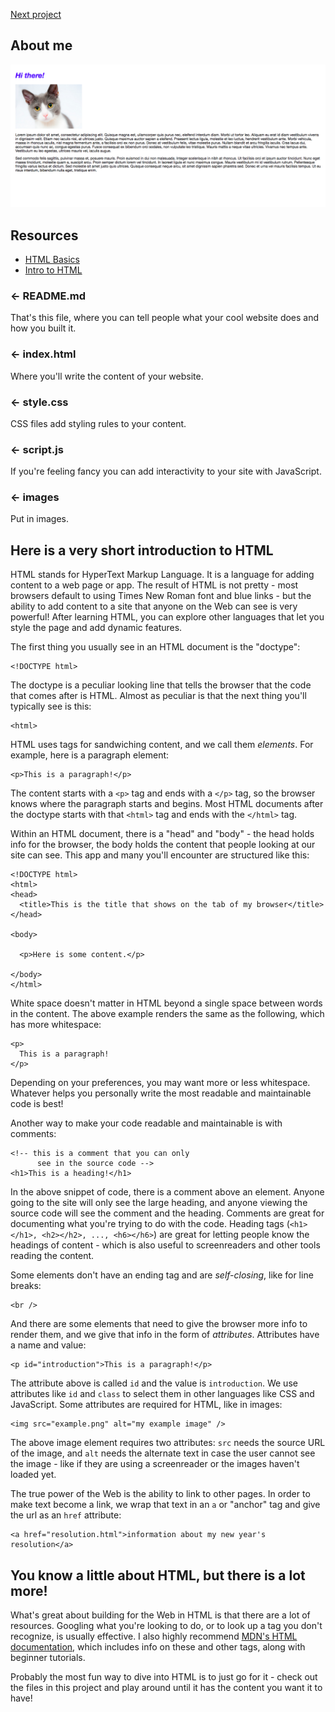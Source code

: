 [Next project](../2-multi-page-website)

About me
------------
![About me Website](about-me.png)

## Resources
- [HTML Basics](https://developer.mozilla.org/en-US/docs/Learn/Getting_started_with_the_web/HTML_basics)
- [Intro to HTML](https://developer.mozilla.org/en-US/docs/Learn/HTML/Introduction_to_HTML)

### ← README.md

That's this file, where you can tell people what your cool website does and how you built it.

### ← index.html

Where you'll write the content of your website.

### ← style.css

CSS files add styling rules to your content.

### ← script.js

If you're feeling fancy you can add interactivity to your site with JavaScript.

### ← images

Put in images.

## Here is a very short introduction to HTML

HTML stands for HyperText Markup Language. It is a language for adding content to a web page or app. The result of HTML is not pretty - most browsers default to using Times New Roman font and blue links  - but the ability to add content to a site that anyone on the Web can see is very powerful! After learning HTML, you can explore other languages that let you style the page and add dynamic features.

The first thing you usually see in an HTML document is the "doctype":

```
<!DOCTYPE html>
```

The doctype is a peculiar looking line that tells the browser that the code that comes after is HTML. Almost as peculiar is that the next thing you'll typically see is this:

```
<html>
```

HTML uses tags for sandwiching content, and we call them *elements*. For example, here is a paragraph element:

```
<p>This is a paragraph!</p>
```

The content starts with a `<p>` tag and ends with a `</p>` tag, so the browser knows where the paragraph starts and begins. Most HTML documents after the doctype starts with that `<html>` tag and ends with the `</html>` tag.

Within an HTML document, there is a "head" and "body" - the head holds info for the browser, the body holds the content that people looking at our site can see. This app and many you'll encounter are structured like this:

```
<!DOCTYPE html>
<html>
<head>
  <title>This is the title that shows on the tab of my browser</title>
</head>

<body>

  <p>Here is some content.</p>

</body>
</html>
```

White space doesn't matter in HTML beyond a single space between words in the content. The above example renders the same as the following, which has more whitespace:

```
<p>
  This is a paragraph!
</p>
```

Depending on your preferences, you may want more or less whitespace. Whatever helps you personally write the most readable and maintainable code is best!

Another way to make your code readable and maintainable is with comments:

```
<!-- this is a comment that you can only
      see in the source code -->
<h1>This is a heading!</h1>
```

In the above snippet of code, there is a comment above an element. Anyone going to the site will only see the large heading, and anyone viewing the source code will see the comment and the heading. Comments are great for documenting what you're trying to do with the code. Heading tags (`<h1></h1>, <h2></h2>, ..., <h6></h6>`) are great for letting people know the headings of content - which is also useful to screenreaders and other tools reading the content.

Some elements don't have an ending tag and are *self-closing*, like for line breaks:

```
<br />
```

And there are some elements that need to give the browser more info to render them, and we give that info in the form of *attributes*. Attributes have a name and value:

```
<p id="introduction">This is a paragraph!</p>
```

The attribute above is called `id` and the value is `introduction`. We use attributes like `id` and `class` to select them in other languages like CSS and JavaScript. Some attributes are required for HTML, like in images:

```
<img src="example.png" alt="my example image" />
```

The above image element requires two attributes: `src` needs the source URL of the image, and `alt` needs the alternate text in case the user cannot see the image - like if they are using a screenreader or the images haven't loaded yet.

The true power of the Web is the ability to link to other pages. In order to make text become a link, we wrap that text in an `a` or "anchor" tag and give the url as an `href` attribute:

```
<a href="resolution.html">information about my new year's resolution</a>
```

## You know a little about HTML, but there is a lot more!

What's great about building for the Web in HTML is that there are a lot of resources. Googling what you're looking to do, or to look up a tag you don't recognize, is usually effective. I also highly recommend [MDN's HTML documentation](https://developer.mozilla.org/en-US/docs/Web/HTML), which includes info on these and other tags, along with beginner tutorials.

Probably the most fun way to dive into HTML is to just go for it - check out the files in this project and play around until it has the content you want it to have!
